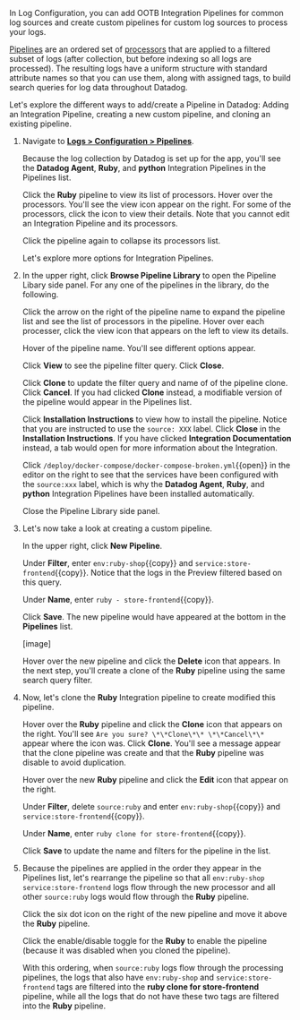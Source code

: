 In Log Configuration, you can add OOTB Integration Pipelines for common log sources and create custom pipelines for custom log sources to process your logs.

<a href="https://docs.datadoghq.com/logs/processing/pipelines/" target="_blank">Pipelines</a> are an ordered set of <a href="https://docs.datadoghq.com/logs/processing/processors/" target="_blank">processors</a> that are applied to a filtered subset of logs (after collection, but before indexing so all logs are processed). The resulting logs have a uniform structure with standard attribute names so that you can use them, along with assigned tags, to build search queries for log data throughout Datadog.

Let's explore the different ways to add/create a Pipeline in Datadog: Adding an Integration Pipeline, creating a new custom pipeline, and cloning an existing pipeline.

1. Navigate to <a href="https://app.datadoghq.com/logs/pipelines/" target="_datadog">**Logs > Configuration > Pipelines**</a>.

    Because the log collection by Datadog is set up for the app, you'll see the **Datadog Agent**, **Ruby**, and **python** Integration Pipelines in the Pipelines list.

    Click the **Ruby** pipeline to view its list of processors. Hover over the processors. You'll see the view icon appear on the right. For some of the processors, click the icon to view their details. Note that you cannot edit an Integration Pipeline and its processors.

    Click the pipeline again to collapse its processors list.

    Let's explore more options for Integration Pipelines.

2. In the upper right, click **Browse Pipeline Library** to open the Pipeline Libary side panel. For any one of the pipelines in the library, do the following.

    Click the arrow on the right of the pipeline name to expand the pipeline list and see the list of processors in the pipeline. Hover over each processer, click the view icon that appears on the left to view its details.
    
    Hover of the pipeline name. You'll see different options appear. 
    
    Click **View** to see the pipeline filter query. Click **Close**. 
    
    Click **Clone** to update the filter query and name of of the pipeline clone. Click **Cancel**. If you had clicked **Clone** instead, a modifiable version of the pipeline would appear in the Pipelines list.
    
    Click **Installation Instructions** to view how to install the pipeline. Notice that you are instructed to use the `source: XXX` label. Click **Close** in the **Installation Instructions**. If you have clicked **Integration Documentation** instead, a tab would open for more information about the Integration.

    Click `/deploy/docker-compose/docker-compose-broken.yml`{{open}} in the editor on the right to see that the services have been configured with the `source:xxx` label, which is why the **Datadog Agent**, **Ruby**, and **python** Integration Pipelines have been installed automatically.

    Close the Pipeline Library side panel.

3. Let's now take a look at creating a custom pipeline. 

    In the upper right, click **New Pipeline**. 
    
    Under **Filter**, enter `env:ruby-shop`{{copy}} and `service:store-frontend`{{copy}}. Notice that the logs in the Preview filtered based on this query.

    Under **Name**, enter `ruby - store-frontend`{{copy}}.

    Click **Save**. The new pipeline would have appeared at the bottom in the **Pipelines** list.

    [image]

    Hover over the new pipeline and click the **Delete** icon that appears. In the next step, you'll create a clone of the **Ruby** pipeline using the same search query filter.

5. Now, let's clone the **Ruby** Integration pipeline to create modified this pipeline.

    Hover over the **Ruby** pipeline and click the **Clone** icon that appears on the right. You'll see `Are you sure? \*\*Clone\*\* \*\*Cancel\*\*` appear where the icon was. Click **Clone**. You'll see a message appear that the clone pipeline was create and that the **Ruby** pipeline was disable to avoid duplication. 

    Hover over the new **Ruby** pipeline and click the **Edit** icon that appear on the right.

    Under **Filter**, delete `source:ruby` and enter `env:ruby-shop`{{copy}} and `service:store-frontend`{{copy}}.

    Under **Name**, enter `ruby clone for store-frontend`{{copy}}.

    Click **Save** to update the name and filters for the pipeline in the list. 

6. Because the pipelines are applied in the order they appear in the Pipelines list, let's rearrange the pipeline so that all `env:ruby-shop service:store-frontend` logs flow through the new processor and all other `source:ruby` logs would flow through the **Ruby** pipeline.

    Click the six dot icon on the right of the new pipeline and move it above the **Ruby** pipeline.

    Click the enable/disable toggle for the **Ruby** to enable the pipeline (because it was disabled when you cloned the pipeline).

    With this ordering, when `source:ruby` logs flow through the processing pipelines, the logs that also have `env:ruby-shop` and `service:store-frontend` tags are filtered into the **ruby clone for store-frontend** pipeline, while all the logs that do not have these two tags are filtered into the **Ruby** pipeline.



    

